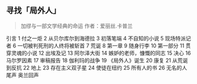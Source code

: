 ## 寻找「局外人」
> 加缪与一部文学经典的命运
作者：爱丽丝.卡普兰

引言
1 付之一炬
2 从贝尔库尔到海德拉
3 初落笔端
4 不自知的小说
5 现场特派记者
6 一切被判死刑的人终将被斩首
7 荒诞
8 第一章
9 随身行李
10 第一部分
11 贯穿灵魂的小说
12 出埃及记
13 阿尔泽大街
14 嫉妒的老师，慷慨的同志
15 决心
16 马尔罗因素
17 审稿报告
18 伽利玛的战争
19 《局外人》诞生
20 康复
21 从荒诞到反抗
22 地上
23 存在主义双子星
24 使徒在纽约
25 所有人的书
26 无名的人
尾声 奥兰回声
